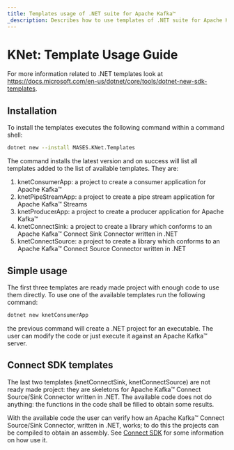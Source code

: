```yaml
---
title: Templates usage of .NET suite for Apache Kafka™
_description: Describes how to use templates of .NET suite for Apache Kafka™
---
```


# KNet: Template Usage Guide

For more information related to .NET templates look at https://docs.microsoft.com/en-us/dotnet/core/tools/dotnet-new-sdk-templates.

## Installation

To install the templates executes the following command within a command shell:

```sh
dotnet new --install MASES.KNet.Templates
```

The command installs the latest version and on success will list all templates added to the list of available templates.
They are:
1. knetConsumerApp: a project to create a consumer application for Apache Kafka™
2. knetPipeStreamApp: a project to create a pipe stream application for Apache Kafka™ Streams
3. knetProducerApp: a project to create a producer application for Apache Kafka™
4. knetConnectSink: a project to create a library which conforms to an Apache Kafka™ Connect Sink Connector written in .NET
5. knetConnectSource: a project to create a library which conforms to an Apache Kafka™ Connect Source Connector written in .NET

## Simple usage

The first three templates are ready made project with enough code to use them directly.
To use one of the available templates run the following command:

```sh
dotnet new knetConsumerApp
```

the previous command will create a .NET project for an executable. The user can modify the code or just execute it against an Apache Kafka™ server.

## Connect SDK templates

The last two templates (knetConnectSink, knetConnectSource) are not ready made project: they are skeletons for Apache Kafka™ Connect Source/Sink Connector written in .NET.
The available code does not do anything: the functions in the code shall be filled to obtain some results.

With the available code the user can verify how an Apache Kafka™ Connect Source/Sink Connector, written in .NET, works; to do this the projects can be compiled to obtain an assembly.
See [Connect SDK](connectSDK.md) for some information on how use it.
